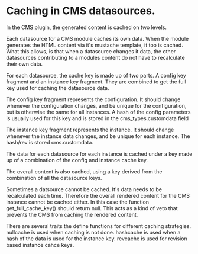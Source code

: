 # Caching in CMS datasources.

In the CMS plugin, the generated content is cached on two levels.

Each datasource for a CMS module caches its own data. When the module generates the HTML content via it's mustache template, it too is cached. What this allows, is that when a datasource changes it data, the other datasources contributing to a modules content do not have to recalculate their own data.

For each datasource, the cache key is made up of two parts. A config key fragment and an instance key fragment. They are combined to get the full key used for caching the datasource data.

The config key fragment represents the configuration. It should change whenever the configuration changes, and be unique for the configuration, but is otherwise the same for all instances. A hash of the config parameters is usually used for this key and is stored in the cms_types.customdata field

The instance key fragment represents the instance. It should change whenever the instance data changes, and be unique for each instance. The hash/rev is stored cms.customdata.

The data for each datasource for each instance is cached under a key made up of a combination of the config and instance cache key.

The overall content is also cached, using a key derived from the combination of all the datasource keys.

Sometimes a datsource cannot be cached. It's data needs to be recalculated each time. Therefore the overall rendered content for the CMS instance cannot be cached either. In this case the function get_full_cache_key() should return null. This acts as a kind of veto that prevents the CMS from caching the rendered content.

There are several traits the define functions for different caching strategies. nullcache is used when caching is not done. hashcache is used when a hash of the data is used for the instance key. revcache is used for revision based instance cahce keys.
